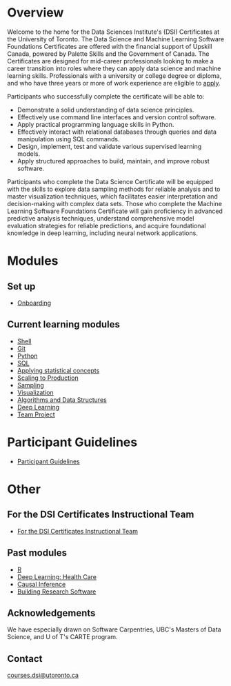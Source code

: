 # Overview

Welcome to the home for the Data Sciences Institute's (DSI) Certificates at the University of Toronto. The Data Science and Machine Learning Software Foundations Certificates are offered with the financial support of Upskill Canada, powered by Palette Skills and the Government of Canada. The Certificates are designed for mid-career professionals looking to make a career transition into roles where they can apply data science and machine learning skills. Professionals with a university or college degree or diploma, and who have three years or more of work experience are eligible to [apply](https://certificates.datasciences.utoronto.ca/).

Participants who successfully complete the certificate will be able to:  
- Demonstrate a solid understanding of data science principles.
- Effectively use command line interfaces and version control software. 
- Apply practical programming language skills in Python.
- Effectively interact with relational databases through queries and data manipulation using SQL commands. 
- Design, implement, test and validate various supervised learning models.
- Apply structured approaches to build, maintain, and improve robust software. 

Participants who complete the Data Science Certificate will be equipped with the skills to explore data sampling methods for reliable analysis and to master visualization techniques, which facilitates easier interpretation and decision-making with complex data sets. Those who complete the Machine Learning Software Foundations Certificate will gain proficiency in advanced predictive analysis techniques, understand comprehensive model evaluation strategies for reliable predictions, and acquire foundational knowledge in deep learning, including neural network applications. 

# Modules

## Set up

- [Onboarding](https://github.com/UofT-DSI/onboarding)

## Current learning modules

- [Shell](https://github.com/UofT-DSI/shell)
- [Git](https://github.com/UofT-DSI/git)
- [Python](https://github.com/UofT-DSI/python)
- [SQL](https://github.com/UofT-DSI/sql)
- [Applying statistical concepts](https://github.com/UofT-DSI/applied_statistical_concepts)
- [Scaling to Production](https://github.com/UofT-DSI/production)
- [Sampling](https://github.com/UofT-DSI/sampling)
- [Visualization](https://github.com/UofT-DSI/07-visualization)
- [Algorithms and Data Structures](https://github.com/UofT-DSI/algorithms_and_data_structures)
- [Deep Learning](https://github.com/UofT-DSI/deep_learning)
- [Team Project](https://github.com/UofT-DSI/team-project)

# Participant Guidelines

- [Participant Guidelines](https://github.com/UofT-DSI/onboarding/blob/main/onboarding_documents/participant_guidelines.md)

# Other

## For the DSI Certificates Instructional Team

- [For the DSI Certificates Instructional Team](https://github.com/UofT-DSI/instructional_team_material)

## Past modules

- [R](https://github.com/UofT-DSI/r)
- [Deep Learning: Health Care](https://github.com/UofT-DSI/deep_learning_topics/tree/main)
- [Causal Inference](https://github.com/UofT-DSI/causal_inference)
- [Building Research Software](https://github.com/UofT-DSI/building_software)


## Acknowledgements

We have especially drawn on Software Carpentries, UBC's Masters of Data Science, and U of T's CARTE program.

## Contact

courses.dsi@utoronto.ca

